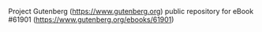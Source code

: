 Project Gutenberg (https://www.gutenberg.org) public repository for eBook #61901 (https://www.gutenberg.org/ebooks/61901)
